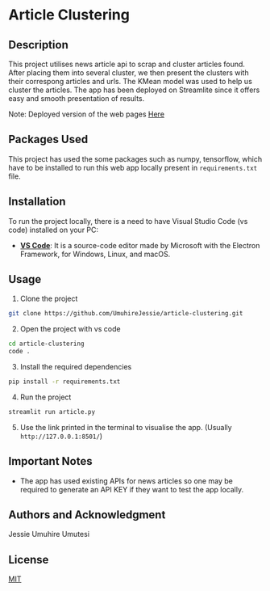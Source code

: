 # Article Clustering



## Description

This project utilises news article api to scrap and cluster articles found. After placing them into several cluster, we then present the clusters with their correspong articles and urls. The KMean model was used to help us cluster the articles. The app has been deployed on Streamlite since it offers easy and smooth presentation of results.

Note: Deployed version of the web pages [Here](https://article-clustering.streamlit.app/)

## Packages Used

This project has used the some packages such as numpy, tensorflow, which have to be installed to run this web app locally present in `requirements.txt` file. 

## Installation

To run the project locally, there is a need to have Visual Studio Code (vs code) installed on your PC:

- **[VS Code](https://code.visualstudio.com/download)**: It is a source-code editor made by Microsoft with the Electron Framework, for Windows, Linux, and macOS.

## Usage

1. Clone the project 

``` bash
git clone https://github.com/UmuhireJessie/article-clustering.git

```

2. Open the project with vs code

``` bash
cd article-clustering
code .
```

3. Install the required dependencies

``` bash
pip install -r requirements.txt
```


4. Run the project

``` bash
streamlit run article.py
```

5. Use the link printed in the terminal to visualise the app. (Usually `http://127.0.0.1:8501/`)


## Important Notes
- The app has used existing APIs for news articles so one may be required to generate an API KEY if they want to test the app locally.

## Authors and Acknowledgment

Jessie Umuhire Umutesi

## License
[MIT](https://choosealicense.com/licenses/mit/)
